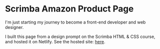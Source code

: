 # Scrimba Amazon Product Page

I'm just starting my journey to become a front-end developer and web designer.

I built this page from a design prompt on the Scrimba HTML & CSS course, and hosted it on Netlify.
See the hosted site:  <a href="https://cool-pasca-a8ee61.netlify.app">here</a>.

